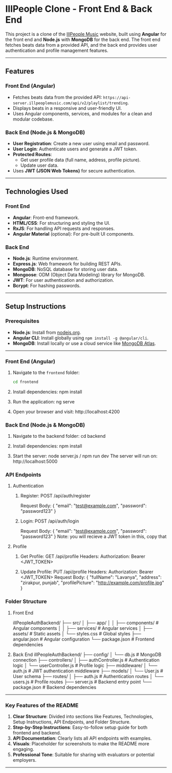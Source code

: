 # IllPeople Clone - Front End & Back End

This project is a clone of the [IllPeople Music](https://illpeoplemusic.com/beats) website, built using **Angular** for the front end and **Node.js** with **MongoDB** for the back end. The front end fetches beats data from a provided API, and the back end provides user authentication and profile management features.

---

## Features

### Front End (Angular)
- Fetches beats data from the provided API: `https://api-server.illpeoplemusic.com/api/v2/playlist/trending`.
- Displays beats in a responsive and user-friendly UI.
- Uses Angular components, services, and modules for a clean and modular codebase.

### Back End (Node.js & MongoDB)
- **User Registration**: Create a new user using email and password.
- **User Login**: Authenticate users and generate a JWT token.
- **Protected Routes**:
  - Get user profile data (full name, address, profile picture).
  - Update user data.
- Uses **JWT (JSON Web Tokens)** for secure authentication.

---

## Technologies Used

### Front End
- **Angular**: Front-end framework.
- **HTML/CSS**: For structuring and styling the UI.
- **RxJS**: For handling API requests and responses.
- **Angular Material** (optional): For pre-built UI components.

### Back End
- **Node.js**: Runtime environment.
- **Express.js**: Web framework for building REST APIs.
- **MongoDB**: NoSQL database for storing user data.
- **Mongoose**: ODM (Object Data Modeling) library for MongoDB.
- **JWT**: For user authentication and authorization.
- **Bcrypt**: For hashing passwords.

---

## Setup Instructions

### Prerequisites
- **Node.js**: Install from [nodejs.org](https://nodejs.org/).
- **Angular CLI**: Install globally using `npm install -g @angular/cli`.
- **MongoDB**: Install locally or use a cloud service like [MongoDB Atlas](https://www.mongodb.com/cloud/atlas).

---

### Front End (Angular)
1. Navigate to the `frontend` folder:
   ```bash
   cd frontend

2. Install dependencies:
    npm install

3. Run the application:
    ng serve

4. Open your browser and visit:
    http://localhost:4200

### Back End (Node.js & MongoDB)
1. Navigate to the backend folder:
    cd backend

2. Install dependencies:
    npm install

3. Start the server:
    node server.js / npm run dev
    The server will run on:
        http://localhost:5000

### API Endpoints
1. Authentication
    1. Register: POST /api/auth/register

        Request Body:
            {
              "email": "test@example.com",
              "password": "password123"
            }

    2. Login: POST /api/auth/login

        Request Body:
            {
              "email": "test@example.com",
              "password": "password123"
            }
        Note: you will recieve a JWT token in this, copy that

2. Profile
    1. Get Profile: GET /api/profile
        Headers:
            Authorization: Bearer <JWT_TOKEN>

    2. Update Profile: PUT /api/profile
        Headers:
            Authorization: Bearer <JWT_TOKEN>
        Request Body:
        {
          "fullName": "Lavanya",
          "address": "zirakpur, punjab",
          "profilePicture": "http://example.com/profile.jpg"
        }
        
### Folder Structure
1. Front End

    illPeopleAuthBackend/
    ├── src/
    │   ├── app/
    │   │   ├── components/       # Angular components
    │   │   ├── services/         # Angular services
    │   ├── assets/               # Static assets
    │   └── styles.css            # Global styles
    ├── angular.json              # Angular configuration
    └── package.json              # Frontend dependencies

2. Back End
    illPeopleAuthBackend/
    ├── config/
    │   └── db.js                   # MongoDB connection
    ├── controllers/
    │   ├── authController.js       # Authentication logic
    │   └── userController.js       # Profile logic
    ├── middleware/
    │   └── auth.js                 # JWT authentication middleware
    ├── models/
    │   └── User.js                 # User schema
    ├── routes/
    │   ├── auth.js                 # Authentication routes
    │   └── users.js                # Profile routes
    ├── server.js                   # Backend entry point
    └── package.json                # Backend dependencies


---

### Key Features of the README
1. **Clear Structure**: Divided into sections like Features, Technologies, Setup Instructions, API Endpoints, and Folder Structure.
2. **Step-by-Step Instructions**: Easy-to-follow setup guide for both frontend and backend.
3. **API Documentation**: Clearly lists all API endpoints with examples.
4. **Visuals**: Placeholder for screenshots to make the README more engaging.
5. **Professional Tone**: Suitable for sharing with evaluators or potential employers.

---
